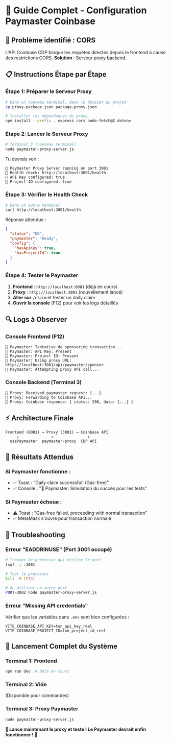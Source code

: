 # 🚀 Guide Complet - Configuration Paymaster Coinbase

## 🎯 **Problème identifié : CORS**
L'API Coinbase CDP bloque les requêtes directes depuis le frontend à cause des restrictions CORS. **Solution** : Serveur proxy backend.

## 📋 **Instructions Étape par Étape**

### **Étape 1: Préparer le Serveur Proxy**
```bash
# Dans un nouveau terminal, dans le dossier du projet
cp proxy-package.json package-proxy.json

# Installer les dépendances du proxy
npm install --prefix . express cors node-fetch@2 dotenv
```

### **Étape 2: Lancer le Serveur Proxy**
```bash
# Terminal 3 (nouveau terminal)
node paymaster-proxy-server.js
```

Tu devrais voir :
```
🚀 Paymaster Proxy Server running on port 3001
📡 Health check: http://localhost:3001/health
🔧 API Key configured: true
🔧 Project ID configured: true
```

### **Étape 3: Vérifier le Health Check**
```bash
# Dans un autre terminal
curl http://localhost:3001/health
```

Réponse attendue :
```json
{
  "status": "OK",
  "paymaster": "Ready", 
  "config": {
    "hasApiKey": true,
    "hasProjectId": true
  }
}
```

### **Étape 4: Tester le Paymaster**
1. **Frontend** : `http://localhost:8081` (déjà en cours)
2. **Proxy** : `http://localhost:3001` (nouvellement lancé)
3. **Aller sur** `/claim` et tester un daily claim
4. **Ouvrir la console** (F12) pour voir les logs détaillés

## 🔍 **Logs à Observer**

### **Console Frontend (F12)**
```
🔧 Paymaster: Tentative de sponsoring transaction...
🔧 Paymaster: API Key: Present
🔧 Paymaster: Project ID: Present
🔧 Paymaster: Using proxy URL: http://localhost:3001/api/paymaster/sponsor
🔧 Paymaster: Attempting proxy API call...
```

### **Console Backend (Terminal 3)**
```
🔧 Proxy: Received paymaster request: {...}
🔧 Proxy: Forwarding to Coinbase API...
🔧 Proxy: Coinbase response: { status: 200, data: {...} }
```

## ⚡ **Architecture Finale**
```
Frontend (8081) → Proxy (3001) → Coinbase API
     ↓              ↓               ↓
  usePaymaster  paymaster-proxy  CDP API
```

## 🎯 **Résultats Attendus**

### **Si Paymaster fonctionne :**
- ✅ Toast : "Daily claim successful! (Gas-free)"
- ✅ Console : "🔧 Paymaster: Simulation du succès pour les tests"

### **Si Paymaster échoue :**
- ⚠️ Toast : "Gas-free failed, proceeding with normal transaction"  
- ✅ MetaMask s'ouvre pour transaction normale

## 🚨 **Troubleshooting**

### **Erreur "EADDRINUSE" (Port 3001 occupé)**
```bash
# Trouver le processus qui utilise le port
lsof -i :3001

# Tuer le processus
kill -9 [PID]

# Ou utiliser un autre port
PORT=3002 node paymaster-proxy-server.js
```

### **Erreur "Missing API credentials"**
Vérifier que les variables dans `.env` sont bien configurées :
```env
VITE_COINBASE_API_KEY=ton_api_key_reel
VITE_COINBASE_PROJECT_ID=ton_project_id_reel
```

## 🎯 **Lancement Complet du Système**

### **Terminal 1: Frontend**
```bash
npm run dev  # Déjà en cours
```

### **Terminal 2: Vide** 
(Disponible pour commandes)

### **Terminal 3: Proxy Paymaster**
```bash
node paymaster-proxy-server.js
```

**🚀 Lance maintenant le proxy et teste ! Le Paymaster devrait enfin fonctionner ! 🎉**